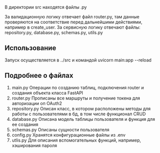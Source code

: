 В директории src находятся файлы .py

За валидационную логику отвечает файл router.py, там данные проверяются на соответствие перед дальнейшими действиями, например в create_user.
За сервисную логику отвечают файлы: repository.py, database.py, schemas.py, utils.py

## Использование

Запуск осуществляется в ../src и командой uvicorn main:app --reload

## Подробнее о файлах

1. main.py
   Операции по созданию таблиц, подключения router и создания объекта класса FastAPI
2. router.py
   Прописаны все маршруты и получение токена для авторизации оп OAuth2
3. repository.py
   Описан класс, в котором расположены методы для работы с пользователями в бд, в том числе функционал CRUD
4. database.py
   Описана модель таблицы пользователя и функция для ее создания
5. schemas.py
   Описаны сущности пользователя
6. config.py
   Хранятся конфигурационные файлы из .env
7. utlis.py
   Для описания вспомогательных функций, например, хэширования пароля
